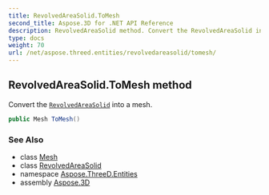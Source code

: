 ```yaml
---
title: RevolvedAreaSolid.ToMesh
second_title: Aspose.3D for .NET API Reference
description: RevolvedAreaSolid method. Convert the RevolvedAreaSolid into a mesh
type: docs
weight: 70
url: /net/aspose.threed.entities/revolvedareasolid/tomesh/
---
```

## RevolvedAreaSolid.ToMesh method

Convert the [`RevolvedAreaSolid`](../) into a mesh.

```csharp
public Mesh ToMesh()
```

### See Also

* class [Mesh](../../mesh/)
* class [RevolvedAreaSolid](../)
* namespace [Aspose.ThreeD.Entities](../../revolvedareasolid/)
* assembly [Aspose.3D](../../../)


